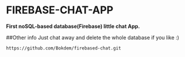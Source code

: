 # FIREBASE-CHAT-APP
**First noSQL-based database(Firebase) little chat App.**

##Other info
Just chat away and delete the whole database if you like :)

`https://github.com/Bokdem/firebased-chat.git`